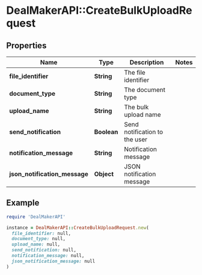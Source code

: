 # DealMakerAPI::CreateBulkUploadRequest

## Properties

| Name | Type | Description | Notes |
| ---- | ---- | ----------- | ----- |
| **file_identifier** | **String** | The file identifier |  |
| **document_type** | **String** | The document type |  |
| **upload_name** | **String** | The bulk upload name |  |
| **send_notification** | **Boolean** | Send notification to the user |  |
| **notification_message** | **String** | Notification message |  |
| **json_notification_message** | **Object** | JSON notification message |  |

## Example

```ruby
require 'DealMakerAPI'

instance = DealMakerAPI::CreateBulkUploadRequest.new(
  file_identifier: null,
  document_type: null,
  upload_name: null,
  send_notification: null,
  notification_message: null,
  json_notification_message: null
)
```

